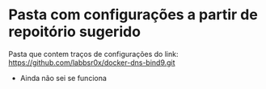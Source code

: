 # Pasta com configurações a partir de repoitório sugerido
Pasta que contem traços de configurações do link: https://github.com/labbsr0x/docker-dns-bind9.git
* Ainda não sei se funciona